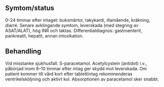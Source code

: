 ## Symtom/status

0–24 timmar efter intaget: buksmärtor, takykardi, illamående, kräkning, diarré.
Senare avklingande symtom, leverskada (med stegring av ASAT/ALAT), hög INR och laktas.
Differentialdiagnos: gastroenterit, pankreatit, hepatit, annan intoxikation.

## Behandling

Vid misstanke sjukhusfall. S-paracetamol. Acetylcystein (antidot) i.v., påbörjad inom 8–10 timmar efter intag ger skydd mot leverskada. Om patient kommer till vård kort efter tablettintag rekommenderas ventrikelsköljning och aktivt kol. Absorptionen av paracetamol sker snabbt.

